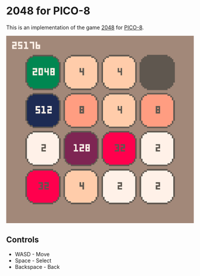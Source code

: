# 2048 for PICO-8
This is an implementation of the game [2048](https://github.com/gabrielecirulli/2048)
for [PICO-8](https://www.lexaloffle.com/pico-8.php).

![Preview](thumbnail.png)

## Controls
- WASD - Move
- Space - Select
- Backspace - Back